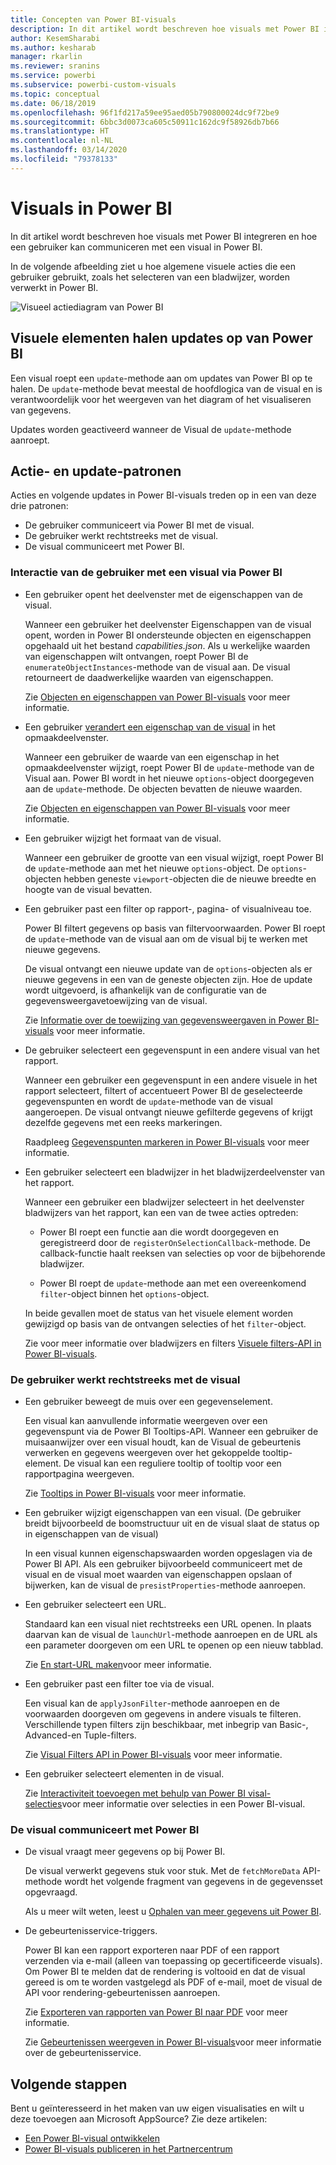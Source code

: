 ```yaml
---
title: Concepten van Power BI-visuals
description: In dit artikel wordt beschreven hoe visuals met Power BI integreren en hoe een gebruiker kan communiceren met een visual in Power BI.
author: KesemSharabi
ms.author: kesharab
manager: rkarlin
ms.reviewer: sranins
ms.service: powerbi
ms.subservice: powerbi-custom-visuals
ms.topic: conceptual
ms.date: 06/18/2019
ms.openlocfilehash: 96f1fd217a59ee95aed05b790800024dc9f72be9
ms.sourcegitcommit: 6bbc3d0073ca605c50911c162dc9f58926db7b66
ms.translationtype: HT
ms.contentlocale: nl-NL
ms.lasthandoff: 03/14/2020
ms.locfileid: "79378133"
---
```

# <a name="visuals-in-power-bi"></a>Visuals in Power BI

In dit artikel wordt beschreven hoe visuals met Power BI integreren en hoe een gebruiker kan communiceren met een visual in Power BI. 

In de volgende afbeelding ziet u hoe algemene visuele acties die een gebruiker gebruikt, zoals het selecteren van een bladwijzer, worden verwerkt in Power BI.

![Visueel actiediagram van Power BI](media/power-bi-visuals-concept/visual-concept.svg)

## <a name="visuals-get-updates-from-power-bi"></a>Visuele elementen halen updates op van Power BI

Een visual roept een `update`-methode aan om updates van Power BI op te halen. De `update`-methode bevat meestal de hoofdlogica van de visual en is verantwoordelijk voor het weergeven van het diagram of het visualiseren van gegevens.

Updates worden geactiveerd wanneer de Visual de `update`-methode aanroept.

## <a name="action-and-update-patterns"></a>Actie- en update-patronen

Acties en volgende updates in Power BI-visuals treden op in een van deze drie patronen:

* De gebruiker communiceert via Power BI met de visual.
* De gebruiker werkt rechtstreeks met de visual.
* De visual communiceert met Power BI.

### <a name="user-interacts-with-a-visual-through-power-bi"></a>Interactie van de gebruiker met een visual via Power BI

* Een gebruiker opent het deelvenster met de eigenschappen van de visual.

    Wanneer een gebruiker het deelvenster Eigenschappen van de visual opent, worden in Power BI ondersteunde objecten en eigenschappen opgehaald uit het bestand *capabilities.json*. Als u werkelijke waarden van eigenschappen wilt ontvangen, roept Power BI de `enumerateObjectInstances`-methode van de visual aan. De visual retourneert de daadwerkelijke waarden van eigenschappen.

    Zie [Objecten en eigenschappen van Power BI-visuals](capabilities.md) voor meer informatie.

* Een gebruiker [verandert een eigenschap van de visual](../../visuals/power-bi-visualization-customize-title-background-and-legend.md) in het opmaakdeelvenster.

    Wanneer een gebruiker de waarde van een eigenschap in het opmaakdeelvenster wijzigt, roept Power BI de `update`-methode van de Visual aan. Power BI wordt in het nieuwe `options`-object doorgegeven aan de `update`-methode. De objecten bevatten de nieuwe waarden.

    Zie [Objecten en eigenschappen van Power BI-visuals](objects-properties.md) voor meer informatie.

* Een gebruiker wijzigt het formaat van de visual.

    Wanneer een gebruiker de grootte van een visual wijzigt, roept Power BI de `update`-methode aan met het nieuwe `options`-object. De `options`-objecten hebben geneste `viewport`-objecten die de nieuwe breedte en hoogte van de visual bevatten.

* Een gebruiker past een filter op rapport-, pagina- of visualniveau toe.

    Power BI filtert gegevens op basis van filtervoorwaarden. Power BI roept de `update`-methode van de visual aan om de visual bij te werken met nieuwe gegevens.

    De visual ontvangt een nieuwe update van de `options`-objecten als er nieuwe gegevens in een van de geneste objecten zijn. Hoe de update wordt uitgevoerd, is afhankelijk van de configuratie van de gegevensweergavetoewijzing van de visual.

    Zie [Informatie over de toewijzing van gegevensweergaven in Power BI-visuals](dataview-mappings.md) voor meer informatie.

* De gebruiker selecteert een gegevenspunt in een andere visual van het rapport.

    Wanneer een gebruiker een gegevenspunt in een andere visuele in het rapport selecteert, filtert of accentueert Power BI de geselecteerde gegevenspunten en wordt de `update`-methode van de visual aangeroepen. De visual ontvangt nieuwe gefilterde gegevens of krijgt dezelfde gegevens met een reeks markeringen.

    Raadpleeg [Gegevenspunten markeren in Power BI-visuals](highlight.md) voor meer informatie.

* Een gebruiker selecteert een bladwijzer in het bladwijzerdeelvenster van het rapport.

    Wanneer een gebruiker een bladwijzer selecteert in het deelvenster bladwijzers van het rapport, kan een van de twee acties optreden:

    * Power BI roept een functie aan die wordt doorgegeven en geregistreerd door de `registerOnSelectionCallback`-methode. De callback-functie haalt reeksen van selecties op voor de bijbehorende bladwijzer.

    * Power BI roept de `update`-methode aan met een overeenkomend `filter`-object binnen het `options`-object.

    In beide gevallen moet de status van het visuele element worden gewijzigd op basis van de ontvangen selecties of het `filter`-object.

    Zie voor meer informatie over bladwijzers en filters [Visuele filters-API in Power BI-visuals](filter-api.md).

### <a name="user-interacts-with-the-visual-directly"></a>De gebruiker werkt rechtstreeks met de visual

* Een gebruiker beweegt de muis over een gegevenselement.

    Een visual kan aanvullende informatie weergeven over een gegevenspunt via de Power BI Tooltips-API. Wanneer een gebruiker de muisaanwijzer over een visual houdt, kan de Visual de gebeurtenis verwerken en gegevens weergeven over het gekoppelde tooltip-element. De visual kan een reguliere tooltip of tooltip voor een rapportpagina weergeven.

    Zie [Tooltips in Power BI-visuals](add-tooltips.md) voor meer informatie.

* Een gebruiker wijzigt eigenschappen van een visual. (De gebruiker breidt bijvoorbeeld de boomstructuur uit en de visual slaat de status op in eigenschappen van de visual)

    In een visual kunnen eigenschapswaarden worden opgeslagen via de Power BI API. Als een gebruiker bijvoorbeeld communiceert met de visual en de visual moet waarden van eigenschappen opslaan of bijwerken, kan de visual de `presistProperties`-methode aanroepen.

* Een gebruiker selecteert een URL.

    Standaard kan een visual niet rechtstreeks een URL openen. In plaats daarvan kan de visual de `launchUrl`-methode aanroepen en de URL als een parameter doorgeven om een URL te openen op een nieuw tabblad.

    Zie [En start-URL maken](launch-url.md)voor meer informatie.

* Een gebruiker past een filter toe via de visual.

    Een visual kan de `applyJsonFilter`-methode aanroepen en de voorwaarden doorgeven om gegevens in andere visuals te filteren. Verschillende typen filters zijn beschikbaar, met inbegrip van Basic-, Advanced-en Tuple-filters.

    Zie [Visual Filters API in Power BI-visuals](filter-api.md) voor meer informatie.

* Een gebruiker selecteert elementen in de visual.

    Zie [Interactiviteit toevoegen met behulp van Power BI visal-selecties](selection-api.md)voor meer informatie over selecties in een Power BI-visual.

### <a name="visual-interacts-with-power-bi"></a>De visual communiceert met Power BI

* De visual vraagt meer gegevens op bij Power BI.

    De visual verwerkt gegevens stuk voor stuk. Met de `fetchMoreData` API-methode wordt het volgende fragment van gegevens in de gegevensset opgevraagd.

    Als u meer wilt weten, leest u [Ophalen van meer gegevens uit Power BI](fetch-more-data.md).

* De gebeurtenisservice-triggers.

    Power BI kan een rapport exporteren naar PDF of een rapport verzenden via e-mail (alleen van toepassing op gecertificeerde visuals). Om Power BI te melden dat de rendering is voltooid en dat de visual gereed is om te worden vastgelegd als PDF of e-mail, moet de visual de API voor rendering-gebeurtenissen aanroepen.

    Zie [Exporteren van rapporten van Power BI naar PDF](../../consumer/end-user-pdf.md) voor meer informatie.

    Zie [Gebeurtenissen weergeven in Power BI-visuals](event-service.md)voor meer informatie over de gebeurtenisservice.

## <a name="next-steps"></a>Volgende stappen

Bent u geïnteresseerd in het maken van uw eigen visualisaties en wilt u deze toevoegen aan Microsoft AppSource? Zie deze artikelen:

* [Een Power BI-visual ontwikkelen](./custom-visual-develop-tutorial.md)
* [Power BI-visuals publiceren in het Partnercentrum](office-store.md)
